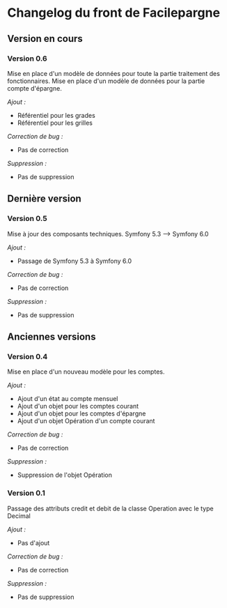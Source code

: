 # Changelog du front de Facilepargne

## Version en cours
### Version 0.6
Mise en place d'un modèle de données pour toute la partie traitement des fonctionnaires.
Mise en place d'un modèle de données pour la partie compte d'épargne.

*Ajout :*
* Référentiel pour les grades
* Référentiel pour les grilles

*Correction de bug :*
* Pas de correction

*Suppression :*
* Pas de suppression

## Dernière version
### Version 0.5
Mise à jour des composants techniques.
Symfony 5.3 --> Symfony 6.0

*Ajout :*
* Passage de Symfony 5.3 à Symfony 6.0

*Correction de bug :*
* Pas de correction

*Suppression :*
* Pas de suppression

## Anciennes versions
### Version 0.4
Mise en place d'un nouveau modèle pour les comptes.

*Ajout :*
* Ajout d'un état au compte mensuel
* Ajout d'un objet pour les comptes courant
* Ajout d'un objet pour les comptes d'épargne
* Ajout d'un objet Opération d'un compte courant

*Correction de bug :*
* Pas de correction

*Suppression :*
* Suppression de l'objet Opération

### Version 0.1
Passage des attributs credit et debit de la classe Operation avec le type Decimal

*Ajout :*
* Pas d'ajout

*Correction de bug :*
* Pas de correction

*Suppression :*
* Pas de suppression